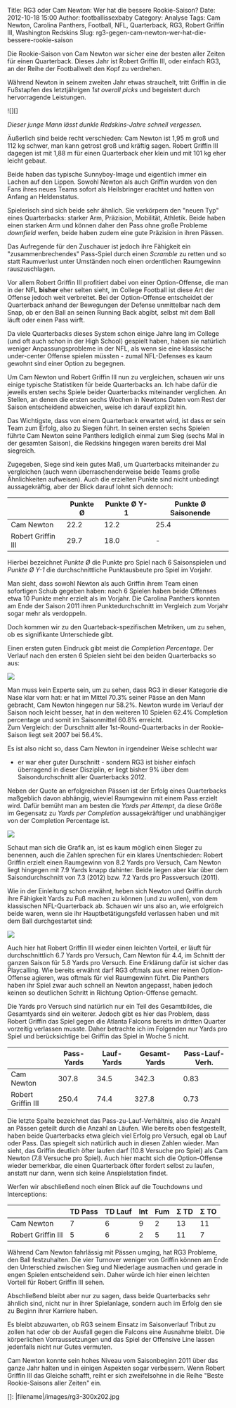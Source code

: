 Title: RG3 oder Cam Newton: Wer hat die bessere Rookie-Saison?
Date: 2012-10-18 15:00
Author: footballissexbaby
Category: Analyse
Tags: Cam Newton, Carolina Panthers, Football, NFL, Quarterback, RG3, Robert Griffin III, Washington Redskins
Slug: rg3-gegen-cam-newton-wer-hat-die-bessere-rookie-saison

Die Rookie-Saison von Cam Newton war sicher eine der besten aller Zeiten
für einen Quarterback. Dieses Jahr ist Robert Griffin III, oder einfach
RG3, an der Reihe der Footballwelt den Kopf zu verdrehen.

Während Newton in seinem zweiten Jahr etwas strauchelt, tritt Griffin in
die Fußstapfen des letztjährigen *1st overall picks* und begeistert
durch hervorragende Leistungen.

![][]

*Dieser junge Mann lässt dunkle Redskins-Jahre schnell vergessen.*

Äußerlich sind beide recht verschieden: Cam Newton ist 1,95 m groß und
112 kg schwer, man kann getrost groß und kräftig sagen. Robert Griffin
III dagegen ist mit 1,88 m für einen Quarterback eher klein und mit 101
kg eher leicht gebaut.

Beide haben das typische Sunnyboy-Image und eigentlich immer ein Lachen
auf den Lippen. Sowohl Newton als auch Griffin wurden von den Fans ihres
neues Teams sofort als Heilsbringer erachtet und hatten von Anfang an
Heldenstatus.

Spielerisch sind sich beide sehr ähnlich. Sie verkörpern den "neuen Typ"
eines Quarterbacks: starker Arm, Präzision, Mobilität, Athletik. Beide
haben einen starken Arm und können daher den Pass ohne große Probleme
*downfield* werfen, beide haben zudem eine gute Präzision in ihren
Pässen.

Das Aufregende für den Zuschauer ist jedoch ihre Fähigkeit ein
"zusammenbrechendes" Pass-Spiel durch einen *Scramble* zu retten und so
statt Raumverlust unter Umständen noch einen ordentlichen Raumgewinn
rauszuschlagen.

Vor allem Robert Griffin III profitiert dabei von einer Option-Offense,
die man in der NFL **bisher** eher selten sieht, im College Football ist
diese Art der Offense jedoch weit verbreitet. Bei der Option-Offense
entscheidet der Quarterback anhand der Bewegungen der Defense
unmittelbar nach dem Snap, ob er den Ball an seinen Running Back abgibt,
selbst mit dem Ball läuft oder einen Pass wirft.

Da viele Quarterbacks dieses System schon einige Jahre lang im College
(und oft auch schon in der High School) gespielt haben, haben sie
natürlich weniger Anpassungsprobleme in der NFL, als wenn sie eine
klassische under-center Offense spielen müssten - zumal NFL-Defenses es
kaum gewohnt sind einer Option zu begegnen.

Um Cam Newton und Robert Griffin III nun zu vergleichen, schauen wir uns
einige typische Statistiken für beide Quarterbacks an. Ich habe dafür
die jeweils ersten sechs Spiele beider Quarterbacks miteinander
verglichen. An Stellen, an denen die ersten sechs Wochen in Newtons
Daten vom Rest der Saison entscheidend abweichen, weise ich darauf
explizit hin.

Das Wichtigste, dass von einem Quarterback erwartet wird, ist dass er
sein Team zum Erfolg, also zu Siegen führt. In seinen ersten sechs
Spielen führte Cam Newton seine Panthers lediglich einmal zum Sieg
(sechs Mal in der gesamten Saison), die Redskins hingegen waren bereits
drei Mal siegreich.

Zugegeben, Siege sind kein gutes Maß, um Quarterbacks miteinander zu
vergleichen (auch wenn überraschenderweise beide Teams große
Ähnlichkeiten aufweisen). Auch die erzielten Punkte sind nicht unbedingt
aussagekräftig, aber der Blick darauf lohnt sich dennoch:

<table class="table">
  <thead>
    <tr>
      <th></th>
      <th>Punkte Ø</th>
      <th>Punkte Ø Y-1</th>
      <th>Punkte Ø Saisonende</th>
    </tr>
  </thead>
  <tbody>
    <tr>
      <td>Cam Newton</td>
      <td>22.2</td>
      <td>12.2</td>
      <td>25.4</td>
    </tr>
    <tr>
      <td>Robert Griffin III</td>
      <td>29.7</td>
      <td>18.0</td>
      <td>-</td>
    </tr>
  </tbody>
</table>

Hierbei bezeichnet *Punkte Ø* die Punkte pro Spiel nach 6 Saisonspielen
und *Punkte Ø Y-1* die durchschnittliche Punktausbeute pro Spiel im
Vorjahr.

Man sieht, dass sowohl Newton als auch Griffin ihrem Team einen
sofortigen Schub gegeben haben: nach 6 Spielen haben beide Offenses etwa
10 Punkte mehr erzielt als im Vorjahr. Die Carolina Panthers konnten am
Ende der Saison 2011 ihren Punktedurchschnitt im Vergleich zum Vorjahr
sogar mehr als verdoppeln.

Doch kommen wir zu den Quarteback-spezifischen Metriken, um zu sehen, ob
es signifikante Unterschiede gibt.

Einen ersten guten Eindruck gibt meist die *Completion Percentage*. Der
Verlauf nach den ersten 6 Spielen sieht bei den beiden Quarterbacks so
aus:

[![](|filename|/images/cmp_percentage-300x245.png)](|filename|/images/cmp_percentage.png)

Man muss kein Experte sein, um zu sehen, dass RG3 in dieser Kategorie
die Nase klar vorn hat: er hat im Mittel 70.3% seiner Pässe an den Mann
gebracht, Cam Newton hingegen nur 58.2%. Newton wurde im Verlauf der
Saison noch leicht besser, hat in den weiteren 10 Spielen 62.4%
Completion percentage und somit im Saisonmittel 60.8% erreicht.  
Zum Vergleich: der Durschnitt aller 1st-Round-Quarterbacks in der
Rookie-Saison liegt seit 2007 bei 56.4%.

Es ist also nicht so, dass Cam Newton in irgendeiner Weise schlecht war
- er war eher guter Durschnitt - sondern RG3 ist bisher einfach
überragend in dieser Disziplin, er liegt bisher 9% über dem
Saisondurchschnitt aller Quarterbacks 2012.

Neben der Quote an erfolgreichen Pässen ist der Erfolg eines
Quarterbacks maßgeblich davon abhängig, wieviel Raumgewinn mit einem
Pass erzielt wird. Dafür bemüht man am besten die *Yards per Attempt*,
da diese Größe im Gegensatz zu *Yards per Completion* aussagekräftiger
und unabhängiger von der Completion Percentage ist.

[![](|filename|/images/yards_per_attempt-300x245.png)](|filename|/images/yards_per_attempt.png)

Schaut man sich die Grafik an, ist es kaum möglich einen Sieger zu
benennen, auch die Zahlen sprechen für ein klares Unentschieden: Robert
Griffin erzielt einen Raumgewinn von 8.2 Yards pro Versuch, Cam Newton
liegt hingegen mit 7.9 Yards knapp dahinter. Beide liegen aber klar über
dem Saisondurchschnitt von 7.3 (2012) bzw. 7.2 Yards pro Passversuch
(2011).

Wie in der Einleitung schon erwähnt, heben sich Newton und Griffin durch
ihre Fähigkeit Yards zu Fuß machen zu können (und zu wollen), von dem
klassischen NFL-Quarterback ab. Schauen wir uns also an, wie erfolgreich
beide waren, wenn sie ihr Hauptbetätigungsfeld verlassen haben und mit
dem Ball durchgestartet sind:

[![](|filename|/images/yards_per_rush-300x245.png)](|filename|/images/yards_per_rush.png)

Auch hier hat Robert Griffin III wieder einen leichten Vorteil, er läuft
für durchschnittlich 6.7 Yards pro Versuch, Cam Newton für 4.4, im
Schnitt der ganzen Saison für 5.8 Yards pro Versuch. Eine Erklärung
dafür ist sicher das Playcalling. Wie bereits erwähnt darf RG3 oftmals
aus einer reinen Option-Offense agieren, was oftmals für viel Raumgewinn
führt. Die Panthers haben ihr Spiel zwar auch schnell an Newton
angepasst, haben jedoch keinen so deutlichen Schritt in Richtung
Option-Offense gemacht.

Die Yards pro Versuch sind natürlich nur ein Teil des Gesamtbildes, die
Gesamtyards sind ein weiterer. Jedoch gibt es hier das Problem, dass
Robert Griffin das Spiel gegen die Atlanta Falcons bereits im dritten
Quarter vorzeitig verlassen musste. Daher betrachte ich im Folgenden nur
Yards pro Spiel und berücksichtige bei Griffin das Spiel in Woche 5
nicht.

<table class="table">
  <thead>
    <tr>
      <th></th>
      <th>Pass-Yards</th>
      <th>Lauf-Yards</th>
      <th>Gesamt-Yards</th>
      <th>Pass-Lauf-Verh.</th>
    </tr>
  </thead>
  <tbody>
    <tr>
      <td>Cam Newton</td>
      <td>307.8</td>
      <td>34.5</td>
      <td>342.3</td>
      <td>0.83</td>
    </tr>
    <tr>
      <td>Robert Griffin III</td>
      <td>250.4</td>
      <td>74.4</td>
      <td>327.8</td>
      <td>0.73</td>
    </tr>
  </tbody>
</table>

Die letzte Spalte bezeichnet das Pass-zu-Lauf-Verhältnis, also die
Anzahl an Pässen geteilt durch die Anzahl an Läufen. Wie bereits oben
festgestellt, haben beide Quarterbacks etwa gleich viel Erfolg pro
Versuch, egal ob Lauf oder Pass. Das spiegelt sich natürlich auch in
diesen Zahlen wieder. Man sieht, das Griffin deutlich öfter laufen darf
(10.8 Versuche pro Spiel) als Cam Newton (7.8 Versuche pro Spiel). Auch
hier macht sich die Option-Offense wieder bemerkbar, die einen
Quarterback öfter fordert selbst zu laufen, anstatt nur dann, wenn sich
keine Anspielstation findet.

Werfen wir abschließend noch einen Blick auf die Touchdowns und
Interceptions:

<table class="table">
  <thead>
    <tr>
      <th></th>
      <th>TD Pass</th>
      <th>TD Lauf</th>
      <th>Int</th>
      <th>Fum</th>
      <th>Σ TD</th>
      <th>Σ TO</th>
    </tr>
  </thead>
  <tbody>
    <tr>
      <td>Cam Newton</td>
      <td>7</td>
      <td>6</td>
      <td>9</td>
      <td>2</td>
      <td>13</td>
      <td>11</td>
    </tr>
    <tr>
      <td>Robert Griffin III</td>
      <td>5</td>
      <td>6</td>
      <td>2</td>
      <td>5</td>
      <td>11</td>
      <td>7</td>
    </tr>
  </tbody>
</table>

Während Cam Newton fahrlässig mit Pässen umging, hat RG3 Probleme, den
Ball festzuhalten. Die vier Turnover weniger von Griffin können am Ende
den Unterschied zwischen Sieg und Niederlage ausmachen und gerade in
engen Spielen entscheidend sein. Daher würde ich hier einen leichten
Vorteil für Robert Griffin III sehen.

Abschließend bleibt aber nur zu sagen, dass beide Quarterbacks sehr
ähnlich sind, nicht nur in ihrer Spielanlage, sondern auch im Erfolg den
sie zu Beginn ihrer Karriere haben.

Es bleibt abzuwarten, ob RG3 seinem Einsatz im Saisonverlauf Tribut zu
zollen hat oder ob der Ausfall gegen die Falcons eine Ausnahme bleibt.
Die körperlichen Vorraussetzungen und das Spiel der Offensive Line
lassen jedenfalls nicht nur Gutes vermuten.

Cam Newton konnte sein hohes Niveau vom Saisonbeginn 2011 über das ganze
Jahr halten und in einigen Aspekten sogar verbessern. Wenn Robert
Griffin III das Gleiche schafft, reiht er sich zweifelsohne in die Reihe
"Beste Rookie-Saisons aller Zeiten" ein.

  []: |filename|/images/rg3-300x202.jpg
